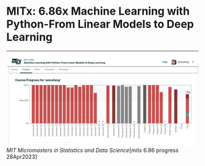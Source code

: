 # MITx: 6.86x Machine Learning with Python-From Linear Models to Deep Learning

---

![Semantic description of image](mitx_686.png "Progress")*MIT Micromasters in Statistics and Data Science*[mitx 6.86 progress 28Apr2023]
